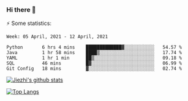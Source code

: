 ### Hi there 👋

⚡ Some statistics:

<!--START_SECTION:waka-->
```text
Week: 05 April, 2021 - 12 April, 2021

Python       6 hrs 4 mins    █████████████▓░░░░░░░░░░░   54.57 % 
Java         1 hr 58 mins    ████▒░░░░░░░░░░░░░░░░░░░░   17.74 % 
YAML         1 hr 1 min      ██▒░░░░░░░░░░░░░░░░░░░░░░   09.18 % 
SQL          46 mins         █▓░░░░░░░░░░░░░░░░░░░░░░░   06.99 % 
Git Config   18 mins         ▓░░░░░░░░░░░░░░░░░░░░░░░░   02.74 % 
```
<!--END_SECTION:waka-->

[![Jiezhi's github stats](https://github-readme-stats.vercel.app/api?username=Jiezhi&show_icons=true)](https://github.com/Jiezhi/github-readme-stats)

[![Top Langs](https://github-readme-stats.vercel.app/api/top-langs/?username=Jiezhi&hide=javascript,html)](https://github.com/Jiezhi/github-readme-stats)
<!--
**Jiezhi/Jiezhi** is a ✨ _special_ ✨ repository because its `README.md` (this file) appears on your GitHub profile.

Here are some ideas to get you started:

- 🔭 I’m currently working on ...
- 🌱 I’m currently learning ...
- 👯 I’m looking to collaborate on ...
- 🤔 I’m looking for help with ...
- 💬 Ask me about ...
- 📫 How to reach me: ...
- 😄 Pronouns: ...
- ⚡ Fun fact: ...
-->

